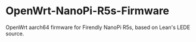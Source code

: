 # OpenWrt-NanoPi-R5s-Firmware
OpenWrt aarch64 firmware for Firendly NanoPi R5s,  based on Lean's LEDE source.
